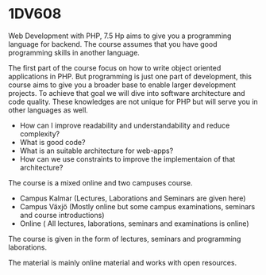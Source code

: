 # 1DV608
Web Development with PHP, 7.5 Hp aims to give you a programming language for backend.
The course assumes that you have good programming skills in another language.

The first part of the course focus on how to write object oriented applications in PHP. But programming is just one part of development, this course aims to give you a broader base to enable larger development projects. To achieve that goal we will dive into software architecture and code quality. 
These knowledges are not unique for PHP but will serve you in other languages as well.

 * How can I improve readability and understandability and reduce complexity?
 * What is good code?
 * What is an suitable architecture for web-apps?
 * How can we use constraints to improve the implementaion of that architecture?
 
The course is a mixed online and two campuses course. 
 * Campus Kalmar (Lectures, Laborations and Seminars are given here)
 * Campus Växjö (Mostly online but some campus examinations, seminars and course introductions)
 * Online ( All lectures, laborations, seminars and examinations is online)

The course is given in the form of lectures, seminars and programming laborations.

The material is mainly online material and works with open resources.
